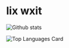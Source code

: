 # lix wxit

![Github stats](https://github-readme-stats.vercel.app/api?username=wx-it&theme=highcontrast&show_icons=true&count_private=true)

![Top Languages Card](https://github-readme-stats.vercel.app/api/top-langs/?username=wx-it)

